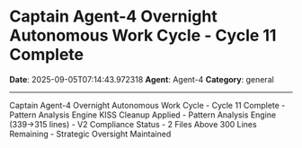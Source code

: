 # Captain Agent-4 Overnight Autonomous Work Cycle - Cycle 11 Complete

**Date**: 2025-09-05T07:14:43.972318
**Agent**: Agent-4
**Category**: general

---

Captain Agent-4 Overnight Autonomous Work Cycle - Cycle 11 Complete - Pattern Analysis Engine KISS Cleanup Applied - Pattern Analysis Engine (339→315 lines) - V2 Compliance Status - 2 Files Above 300 Lines Remaining - Strategic Oversight Maintained
